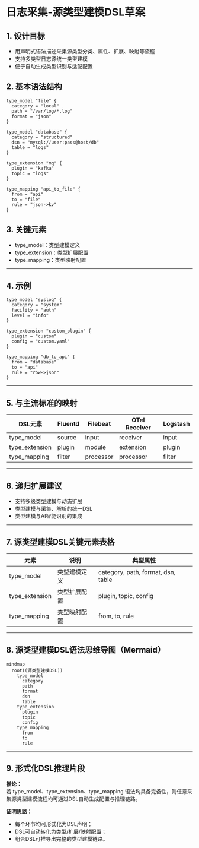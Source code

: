 # 日志采集-源类型建模DSL草案

## 1. 设计目标
- 用声明式语法描述采集源类型分类、属性、扩展、映射等流程
- 支持多类型日志源统一类型建模
- 便于自动生成类型识别与适配配置

## 2. 基本语法结构

```dsl
type_model "file" {
  category = "local"
  path = "/var/log/*.log"
  format = "json"
}

type_model "database" {
  category = "structured"
  dsn = "mysql://user:pass@host/db"
  table = "logs"
}

type_extension "mq" {
  plugin = "kafka"
  topic = "logs"
}

type_mapping "api_to_file" {
  from = "api"
  to = "file"
  rule = "json->kv"
}
```

## 3. 关键元素
- type_model：类型建模定义
- type_extension：类型扩展配置
- type_mapping：类型映射配置

---

## 4. 示例

```dsl
type_model "syslog" {
  category = "system"
  facility = "auth"
  level = "info"
}

type_extension "custom_plugin" {
  plugin = "custom"
  config = "custom.yaml"
}

type_mapping "db_to_api" {
  from = "database"
  to = "api"
  rule = "row->json"
}
```

---

## 5. 与主流标准的映射

| DSL元素        | Fluentd | Filebeat | OTel Receiver | Logstash |
|----------------|---------|----------|---------------|----------|
| type_model     | source  | input    | receiver      | input    |
| type_extension | plugin  | module   | extension     | plugin   |
| type_mapping   | filter  | processor| processor     | filter   |

---

## 6. 递归扩展建议
- 支持多级类型建模与动态扩展
- 类型建模与采集、解析的统一DSL
- 类型建模与AI智能识别的集成

---

## 7. 源类型建模DSL关键元素表格

| 元素            | 说明           | 典型属性           |
|-----------------|----------------|--------------------|
| type_model      | 类型建模定义   | category, path, format, dsn, table |
| type_extension  | 类型扩展配置   | plugin, topic, config |
| type_mapping    | 类型映射配置   | from, to, rule     |

---

## 8. 源类型建模DSL语法思维导图（Mermaid）

```mermaid
mindmap
  root((源类型建模DSL))
    type_model
      category
      path
      format
      dsn
      table
    type_extension
      plugin
      topic
      config
    type_mapping
      from
      to
      rule
```

---

## 9. 形式化DSL推理片段

**推论：**  
若 type_model、type_extension、type_mapping 语法均具备完备性，则任意采集源类型建模流程均可通过DSL自动生成配置与推理链路。

**证明思路：**  
- 每个环节均可形式化为DSL声明；
- DSL可自动转化为类型/扩展/映射配置；
- 组合DSL可推导出完整的类型建模链路。 